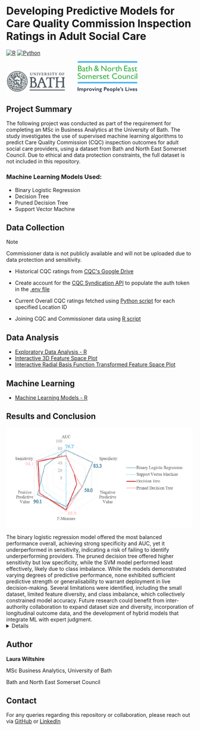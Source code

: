 # Developing Predictive Models for Care Quality Commission Inspection Ratings in Adult Social Care
[![R](https://img.shields.io/badge/R-%23276DC3.svg?logo=r&logoColor=white)](#)
[![Python](https://img.shields.io/badge/Python-3776AB?logo=python&logoColor=fff)](#)
<p align="left">
  <img src="Uni_of_Bath_logo.png" alt="B&NES Logo" width = "160"/>
  &nbsp;&nbsp;&nbsp;&nbsp;&nbsp;&nbsp;
  <img src="bathnes-logo-colour.png" alt="B&NES Logo" width = "160"/>
</p>

## Project Summary
The following project was conducted as part of the requirement for completing an MSc in Business Analytics at the University of Bath. The study investigates the use of supervised machine learning algorithms to predict Care Quality Commission (CQC) inspection outcomes for adult social care providers, using a dataset from Bath and North East Somerset Council.
Due to ethical and data protection constraints, the full dataset is not included in this repository.

### Machine Learning Models Used:

- Binary Logistic Regression
- Decision Tree
- Pruned Decision Tree
- Support Vector Machine

## Data Collection
> [!NOTE] 
> Commissioner data is not publicly available and will not be uploaded due to data protection and sensitivity.

- Historical CQC ratings from [CQC's Google Drive](https://drive.google.com/drive/folders/0B1jvn_rdpdEzMUtiNVoyeW9rb2M?resourcekey=0-J1nm1TwV6Vf_N9DArEe6XQ)

- Create account for the [CQC Syndication API](https://api-portal.service.cqc.org.uk/) to populate the auth token in the [.env file](./.env.example)

- Current Overall CQC ratings fetched using [Python script](./CQC_API_Script.py) for each specified Location ID

- Joining CQC and Commissioner data using [R script](https://github.com/LauraWiltshire/MSc_Business_Analytics/blob/main/Join_CQC_and_Commissioner_Data.R) 

  
## Data Analysis
- [Exploratory Data Analysis - R](https://github.com/LauraWiltshire/MSc_Business_Analytics/blob/main/EDA_CQC_Ratings.R)
- [Interactive 3D Feature Space Plot](https://laurawiltshire.github.io/MSc_Business_Analytics/3D_PLOT.html)
- [Interactive Radial Basis Function Transformed Feature Space Plot](https://laurawiltshire.github.io/MSc_Business_Analytics/3D_PLOT_RBF.html)

## Machine Learning
- [Machine Learning Models - R](https://github.com/LauraWiltshire/MSc_Business_Analytics/blob/main/CQC_Machine_Learning.R)

## Results and Conclusion
<p align="left">
  <img src="RADAR_PLOT.png" alt="ML Comparison Radar Plot" width = "500"/>
</p>
The binary logistic regression model offered the most balanced performance overall, achieving strong specificity and AUC, yet it underperformed in sensitivity, indicating a risk of failing to identify underperforming providers. The pruned decision tree offered higher sensitivity but low specificity, while the SVM model performed least effectively, likely due to class imbalance. While the models demonstrated varying degrees of predictive performance, none exhibited sufficient predictive strength or generalisability to warrant deployment in live decision-making. Several limitations were identified, including the small dataset, limited feature diversity, and class imbalance, which collectively constrained model accuracy. Future research could benefit from inter-authority collaboration to expand dataset size and diversity, incorporation of longitudinal outcome data, and the development of hybrid models that integrate ML with expert judgment.

<Details>
<p>This dissertation set out to explore the feasibility and ethical implications of applying ML techniques to predict Care Quality Commission (CQC) ratings for adult social care providers, using a dataset derived from Bath and North East Somerset Council’s Quality and Risk Dashboard. Drawing on locally held commissioning data and publicly available CQC inspection records, three types of supervised learning algorithms, binary logistic regression, decision trees (standard and pruned), and SVM, were evaluated against several performance metrics to determine their predictive validity and potential operational use.    
</p>

    
<p>While the models demonstrated varying degrees of predictive performance, none exhibited sufficient predictive strength or generalisability to warrant deployment in live decision-making. The binary logistic regression model offered the most balanced performance overall, achieving strong specificity and AUC, yet it underperformed in sensitivity, indicating a risk of failing to identify underperforming providers. The pruned decision tree offered higher sensitivity but low specificity, while the SVM model performed least effectively, likely due to class imbalance. These results suggest the importance of carefully selecting and validating models in public sector contexts where false negatives and false positives carry significant ethical and operational consequences.
</p>

<p>Beyond the technical findings, the study raises critical questions about the construction and use of provider risk indicators in adult social care. In particular, the prominence of previous CQC ratings as a predictor of current CQC rating raises significant concerns about potential circularity or institutional bias, which may reinforce historical inequalities rather than describe true provider quality. Additionally, the reliance on CQC ratings as an outcome variable, while pragmatic, limits the capacity of predictive models in reflecting real-time quality issues or accounting for more contextual complexity. The use of static, retrospective ratings brings forward the need for richer, more dynamic indicators of service performance, such as those chosen by experts in the adult social care, which are already used in the Quality and Risk Dashboard, to enhance the practical relevance of predictive analytics.
</p>

<p>Several limitations were identified, including the small dataset, limited feature diversity, and class imbalance, which collectively constrained model accuracy. Despite these challenges, the study contributed to a growing body of evidence on data driven decision-making in adult social care. It offers a practice-based perspective on the barriers to predictive modelling in local government and affirms the value of transparent and explainable models. Looking ahead, future research could benefit from inter-authority collaboration to expand dataset size and diversity, incorporation of longitudinal outcome data, and the development of hybrid models that integrate ML with expert judgment. Moreover, ethical considerations around accountability must be embedded throughout the development cycle. In this way, predictive analytics may serve not as a replacement for professional expertise, but as a complementary tool to support more responsive data informed social care provision.
</p>
</Details>

## Author
**Laura Wiltshire**

MSc Business Analytics, University of Bath

Bath and North East Somerset Council

## Contact
For any queries regarding this repository or collaboration, please reach out via [GitHub](https://github.com/LauraWiltshire) or [LinkedIn](https://www.linkedin.com/in/laura-wiltshire-0b7762299/)
